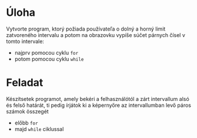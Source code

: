 # Úloha
Vytvorte program, ktorý požiada používateľa o dolný a horný limit zatvoreného intervalu a potom na obrazovku vypíše súčet párnych čísel v tomto intervale:
- najprv pomocou cyklu `for`
- potom pomocou cyklu `while`

# Feladat
Készítsetek programot, amely bekéri a felhasználótól a zárt intervallum alsó és felső határát, ti pedig írjátok ki a képernyőre az intervallumban levő páros számok összegét
- előbb `for`
- majd `while` ciklussal